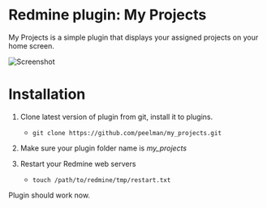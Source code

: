 Redmine plugin: My Projects
=============================

My Projects is a simple plugin that displays your assigned projects on your home screen.

![Screenshot](screenshot.png)

Installation
============
1. Clone latest version of plugin from git, install it to plugins. 
	* `git clone https://github.com/peelman/my_projects.git`

2. Make sure your plugin folder name is *my_projects*

3. Restart your Redmine web servers
	* `touch /path/to/redmine/tmp/restart.txt`

Plugin should work now.

